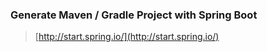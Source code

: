 ### Generate Maven / Gradle Project with Spring Boot

>[http://start.spring.io/](http://start.spring.io/)
